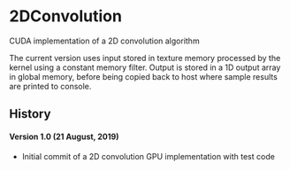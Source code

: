 2DConvolution
===============
CUDA implementation of a 2D convolution algorithm

The current version uses input stored in texture memory processed by the kernel using a constant memory filter.
Output is stored in a 1D output array in global memory, before being copied back to host where sample results are printed to console.

History
-------

#### Version 1.0 (21 August, 2019)
* Initial commit of a 2D convolution GPU implementation with test code
